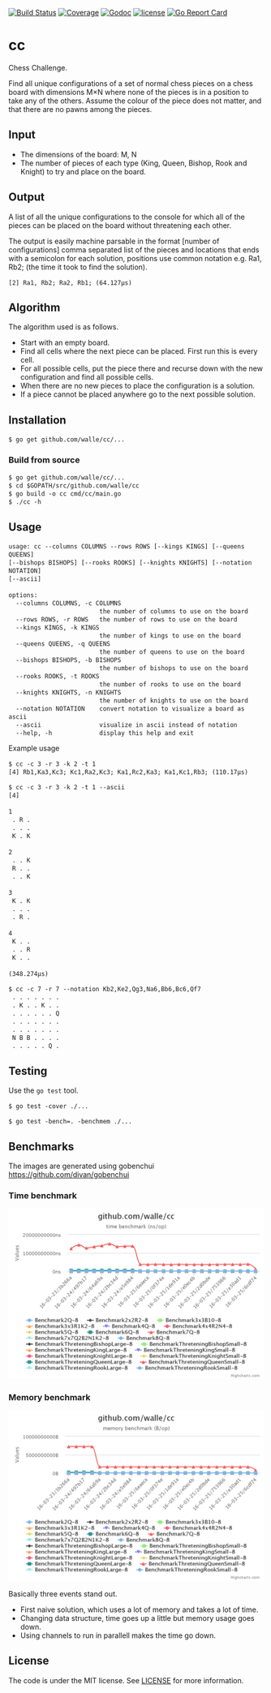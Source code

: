 [![Build Status](https://img.shields.io/travis/walle/cc.svg?style=flat)](https://travis-ci.org/walle/cc)
[![Coverage](https://img.shields.io/codecov/c/github/walle/cc.svg?style=flat)](https://codecov.io/github/walle/cc)
[![Godoc](http://img.shields.io/badge/godoc-reference-blue.svg?style=flat)](https://godoc.org/github.com/walle/cc)
[![license](http://img.shields.io/badge/license-MIT-red.svg?style=flat)](https://raw.githubusercontent.com/walle/cc/master/LICENSE)
[![Go Report Card](https://goreportcard.com/badge/github.com/walle/cc)](http:/goreportcard.com/report/walle/cc)

# cc

Chess Challenge. 

Find all unique configurations of a set of normal chess pieces on a chess
board with dimensions M×N where none of the pieces is in a position to take
any of the others. Assume the colour of the piece does not matter, and that
there are no pawns among the pieces.

## Input

* The dimensions of the board: M, N
* The number of pieces of each type (King, Queen, Bishop, Rook and Knight) to try and place on the board.

## Output 

A list of all the unique configurations to the
console for which all of the pieces can be placed on the board without
threatening each other.

The output is easily machine parsable in the format [number of configurations]
comma separated list of the pieces and locations that ends with a semicolon
for each solution, positions use common notation e.g. Ra1, Rb2; 
(the time it took to find the solution). 

```
[2] Ra1, Rb2; Ra2, Rb1; (64.127µs) 
```

## Algorithm

The algorithm used is as follows.

* Start with an empty board.
* Find all cells where the next piece can be placed. First run this is every cell.
* For all possible cells, put the piece there and recurse down with the new configuration and find all possible cells.
* When there are no new pieces to place the configuration is a solution.
* If a piece cannot be placed anywhere go to the next possible solution.

## Installation

```shell
$ go get github.com/walle/cc/...
```

### Build from source

```shell
$ go get github.com/walle/cc/...
$ cd $GOPATH/src/github.com/walle/cc
$ go build -o cc cmd/cc/main.go
$ ./cc -h
```

## Usage

```shell
usage: cc --columns COLUMNS --rows ROWS [--kings KINGS] [--queens QUEENS]
[--bishops BISHOPS] [--rooks ROOKS] [--knights KNIGHTS] [--notation NOTATION]
[--ascii]

options:
  --columns COLUMNS, -c COLUMNS
                         the number of columns to use on the board
  --rows ROWS, -r ROWS   the number of rows to use on the board
  --kings KINGS, -k KINGS
                         the number of kings to use on the board
  --queens QUEENS, -q QUEENS
                         the number of queens to use on the board
  --bishops BISHOPS, -b BISHOPS
                         the number of bishops to use on the board
  --rooks ROOKS, -t ROOKS
                         the number of rooks to use on the board
  --knights KNIGHTS, -n KNIGHTS
                         the number of knights to use on the board
  --notation NOTATION    convert notation to visualize a board as ascii
  --ascii                visualize in ascii instead of notation
  --help, -h             display this help and exit
```

Example usage

```shell
$ cc -c 3 -r 3 -k 2 -t 1
[4] Rb1,Ka3,Kc3; Kc1,Ra2,Kc3; Ka1,Rc2,Ka3; Ka1,Kc1,Rb3; (110.17µs)
```

```
$ cc -c 3 -r 3 -k 2 -t 1 --ascii
[4]

1
 . R .
 . . .
 K . K

2
 . . K
 R . .
 . . K

3
 K . K
 . . .
 . R .

4
 K . .
 . . R
 K . .

(348.274µs)
```

```
$ cc -c 7 -r 7 --notation Kb2,Ke2,Qg3,Na6,Bb6,Bc6,Qf7
 . . . . . . .
 . K . . K . .
 . . . . . . Q
 . . . . . . .
 . . . . . . .
 N B B . . . .
 . . . . . Q .
```

## Testing

Use the `go test` tool.

```shell
$ go test -cover ./...
```

```shell
$ go test -bench=. -benchmem ./...
```

## Benchmarks

The images are generated using gobenchui https://github.com/divan/gobenchui

### Time benchmark

[![Time benchmark](https://raw.githubusercontent.com/walle/cc/master/_doc/time-bench.png)](https://raw.githubusercontent.com/walle/cc/master/_doc/time-bench.png)

### Memory benchmark

[![Memory benchmark](https://raw.githubusercontent.com/walle/cc/master/_doc/mem-bench.png)](https://raw.githubusercontent.com/walle/cc/master/_doc/mem-bench.png)

Basically three events stand out.

* First naive solution, which uses a lot of memory and takes a lot of time.
* Changing data structure, time goes up a little but memory usage goes down.
* Using channels to run in parallell makes the time go down.

## License

The code is under the MIT license. See [LICENSE](LICENSE) for more
information.

